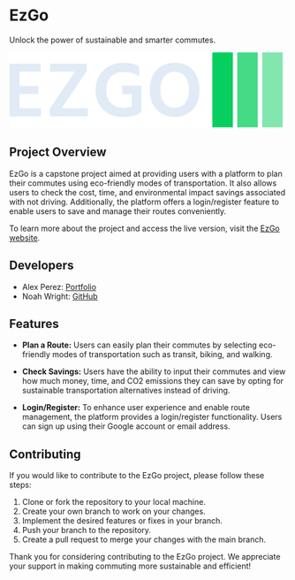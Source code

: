 # EzGo

Unlock the power of sustainable and smarter commutes.

![EzGo Logo](/public/icons/logo-no-background.png)

## Project Overview

EzGo is a capstone project aimed at providing users with a platform to plan their commutes using eco-friendly modes of transportation. It also allows users to check the cost, time, and environmental impact savings associated with not driving. Additionally, the platform offers a login/register feature to enable users to save and manage their routes conveniently.

To learn more about the project and access the live version, visit the [EzGo website](https://ezgo.vercel.app).

## Developers

- Alex Perez: [Portfolio](https://alexgp-portfolio.vercel.app/)
- Noah Wright: [GitHub](https://github.com/NoahW52)

## Features

- **Plan a Route:** Users can easily plan their commutes by selecting eco-friendly modes of transportation such as transit, biking, and walking.

- **Check Savings:** Users have the ability to input their commutes and view how much money, time, and CO2 emissions they can save by opting for sustainable transportation alternatives instead of driving.

- **Login/Register:** To enhance user experience and enable route management, the platform provides a login/register functionality. Users can sign up using their Google account or email address.

## Contributing

If you would like to contribute to the EzGo project, please follow these steps:

1. Clone or fork the repository to your local machine.
2. Create your own branch to work on your changes.
3. Implement the desired features or fixes in your branch.
4. Push your branch to the repository.
5. Create a pull request to merge your changes with the main branch.

Thank you for considering contributing to the EzGo project. We appreciate your support in making commuting more sustainable and efficient!

